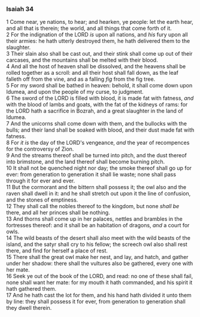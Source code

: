 ### Isaiah 34

1 Come near, ye nations, to hear; and hearken, ye people: let the earth hear, and all that is therein; the world, and all things that come forth of it.  
2 For the indignation of the LORD *is* upon all nations, and *his* fury upon all their armies: he hath utterly destroyed them, he hath delivered them to the slaughter.  
3 Their slain also shall be cast out, and their stink shall come up out of their carcases, and the mountains shall be melted with their blood.  
4 And all the host of heaven shall be dissolved, and the heavens shall be rolled together as a scroll: and all their host shall fall down, as the leaf falleth off from the vine, and as a falling *fig* from the fig tree.  
5 For my sword shall be bathed in heaven: behold, it shall come down upon Idumea, and upon the people of my curse, to judgment.  
6 The sword of the LORD is filled with blood, it is made fat with fatness, *and* with the blood of lambs and goats, with the fat of the kidneys of rams: for the LORD hath a sacrifice in Bozrah, and a great slaughter in the land of Idumea.  
7 And the unicorns shall come down with them, and the bullocks with the bulls; and their land shall be soaked with blood, and their dust made fat with fatness.  
8 For *it is* the day of the LORD's vengeance, *and* the year of recompences for the controversy of Zion.  
9 And the streams thereof shall be turned into pitch, and the dust thereof into brimstone, and the land thereof shall become burning pitch.  
10 It shall not be quenched night nor day; the smoke thereof shall go up for ever: from generation to generation it shall lie waste; none shall pass through it for ever and ever.  
11 But the cormorant and the bittern shall possess it; the owl also and the raven shall dwell in it: and he shall stretch out upon it the line of confusion, and the stones of emptiness.  
12 They shall call the nobles thereof to the kingdom, but none *shall be* there, and all her princes shall be nothing.  
13 And thorns shall come up in her palaces, nettles and brambles in the fortresses thereof: and it shall be an habitation of dragons, *and* a court for owls.  
14 The wild beasts of the desert shall also meet with the wild beasts of the island, and the satyr shall cry to his fellow; the screech owl also shall rest there, and find for herself a place of rest.  
15 There shall the great owl make her nest, and lay, and hatch, and gather under her shadow: there shall the vultures also be gathered, every one with her mate.  
16 Seek ye out of the book of the LORD, and read: no one of these shall fail, none shall want her mate: for my mouth it hath commanded, and his spirit it hath gathered them.  
17 And he hath cast the lot for them, and his hand hath divided it unto them by line: they shall possess it for ever, from generation to generation shall they dwell therein.  
